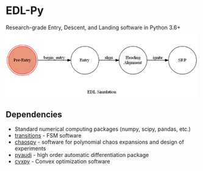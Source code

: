 # EDL-Py
Research-grade Entry, Descent, and Landing software in Python 3.6+
![alt text](https://github.com/CDNoyes/EDL-Py/blob/master/SimulationFSM.gif "A trajectory state machine graph")


## Dependencies
- Standard numerical computing packages (numpy, scipy, pandas, etc.)
- [transitions](https://github.com/tyarkoni/transitions) - FSM software
- [chaospy](https://github.com/hplgit/chaospy) - software for polynomial chaos expansions and design of experiments
- [pyaudi](https://pypi.org/project/pyaudi/) - high order automatic differentiation package
- [cvxpy](https://http://www.cvxpy.org/) - Convex optimization software 
